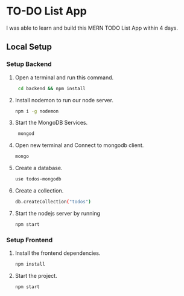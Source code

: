# TO-DO List App

I was able to learn and build this MERN TODO List App within 4 days.

## Local Setup

### Setup Backend

1. Open a terminal and run this command.
   
   ```bash
    cd backend && npm install
   ```

2. Install nodemon to run our node server.
   
   ```bash
   npm i -g nodemon
   ```
3. Start the MongoDB Services.
   
   ```bash
    mongod
   ```
4. Open new terminal and Connect to mongodb client.
   
    ```bash
    mongo
    ```
5. Create a database.

    ```bash
    use todos-mongodb
    ```
6. Create a collection.

    ```bash
    db.createCollection("todos")
    ```
7. Start the nodejs server by running
   
    ```bash
    npm start
    ```

### Setup Frontend

1. Install the frontend dependencies.

    ```bash
    npm install
    ```
2. Start the project.

    ```bash
    npm start
    ```